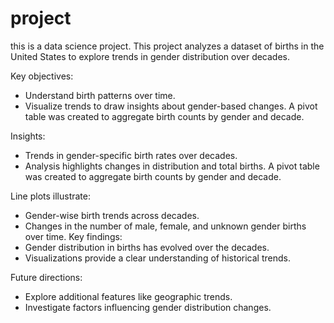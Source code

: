 # project
this is a data science project.
This project analyzes a dataset of births in the United States to explore trends in gender distribution over decades.

Key objectives:
- Understand birth patterns over time.
- Visualize trends to draw insights about gender-based changes.
A pivot table was created to aggregate birth counts by gender and decade.

Insights:
- Trends in gender-specific birth rates over decades.
- Analysis highlights changes in distribution and total births.
  A pivot table was created to aggregate birth counts by gender and decade.

Line plots illustrate:
- Gender-wise birth trends across decades.
- Changes in the number of male, female, and unknown gender births over time.
  Key findings:
- Gender distribution in births has evolved over the decades.
- Visualizations provide a clear understanding of historical trends.

Future directions:
- Explore additional features like geographic trends.
- Investigate factors influencing gender distribution changes.
  




